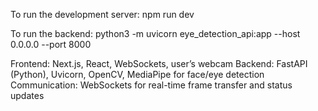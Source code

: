To run the development server:
npm run dev

To run the backend:
python3 -m uvicorn eye_detection_api:app --host 0.0.0.0 --port 8000

Frontend: Next.js, React, WebSockets, user’s webcam
Backend: FastAPI (Python), Uvicorn, OpenCV, MediaPipe for face/eye detection
Communication: WebSockets for real-time frame transfer and status updates
